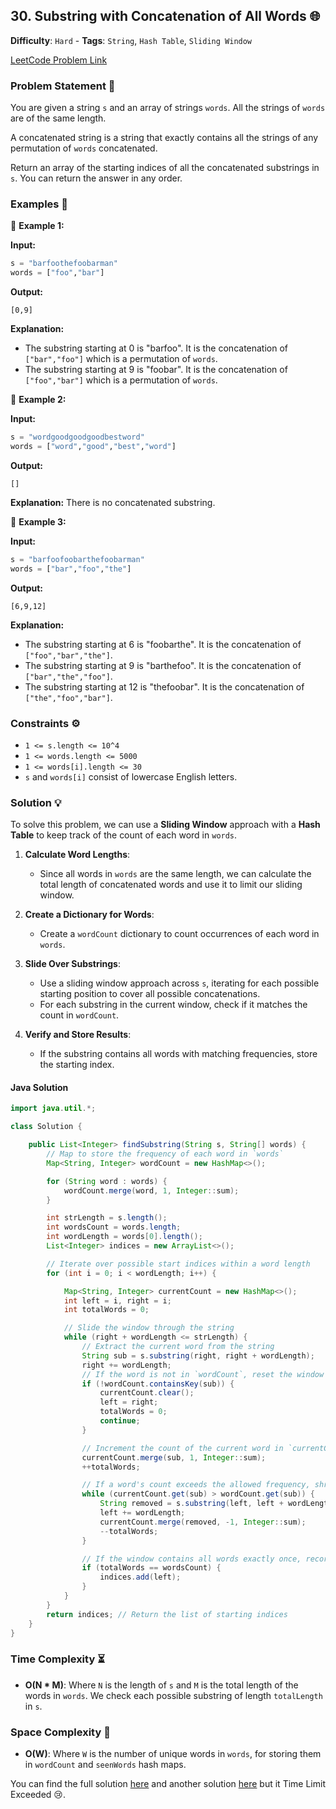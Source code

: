 ## 30. Substring with Concatenation of All Words 🌐

**Difficulty**: `Hard` - **Tags**: `String`, `Hash Table`, `Sliding Window`

[LeetCode Problem Link](https://leetcode.com/problems/substring-with-concatenation-of-all-words/)

### Problem Statement 📜

You are given a string `s` and an array of strings `words`. All the strings of `words` are of the same length.

A concatenated string is a string that exactly contains all the strings of any permutation of `words` concatenated.

Return an array of the starting indices of all the concatenated substrings in `s`. You can return the answer in any order.

### Examples 🌟

🔹 **Example 1:**

**Input:**
```python
s = "barfoothefoobarman"
words = ["foo","bar"]
```

**Output:**
```
[0,9]
```

**Explanation:**
- The substring starting at 0 is "barfoo". It is the concatenation of `["bar","foo"]` which is a permutation of `words`.
- The substring starting at 9 is "foobar". It is the concatenation of `["foo","bar"]` which is a permutation of `words`.

🔹 **Example 2:**

**Input:**
```python
s = "wordgoodgoodgoodbestword"
words = ["word","good","best","word"]
```

**Output:**
```
[]
```

**Explanation:**
There is no concatenated substring.

🔹 **Example 3:**

**Input:**
```python
s = "barfoofoobarthefoobarman"
words = ["bar","foo","the"]
```

**Output:**
```
[6,9,12]
```

**Explanation:**
- The substring starting at 6 is "foobarthe". It is the concatenation of `["foo","bar","the"]`.
- The substring starting at 9 is "barthefoo". It is the concatenation of `["bar","the","foo"]`.
- The substring starting at 12 is "thefoobar". It is the concatenation of `["the","foo","bar"]`.

### Constraints ⚙️

- `1 <= s.length <= 10^4`
- `1 <= words.length <= 5000`
- `1 <= words[i].length <= 30`
- `s` and `words[i]` consist of lowercase English letters.

### Solution 💡

To solve this problem, we can use a **Sliding Window** approach with a **Hash Table** to keep track of the count of each word in `words`.

1. **Calculate Word Lengths**:
   - Since all words in `words` are the same length, we can calculate the total length of concatenated words and use it to limit our sliding window.

2. **Create a Dictionary for Words**:
   - Create a `wordCount` dictionary to count occurrences of each word in `words`.

3. **Slide Over Substrings**:
   - Use a sliding window approach across `s`, iterating for each possible starting position to cover all possible concatenations.
   - For each substring in the current window, check if it matches the count in `wordCount`.

4. **Verify and Store Results**:
   - If the substring contains all words with matching frequencies, store the starting index.

#### Java Solution

```java
import java.util.*;

class Solution {

    public List<Integer> findSubstring(String s, String[] words) {
        // Map to store the frequency of each word in `words`
        Map<String, Integer> wordCount = new HashMap<>();

        for (String word : words) {
            wordCount.merge(word, 1, Integer::sum);
        }

        int strLength = s.length();
        int wordsCount = words.length;
        int wordLength = words[0].length();
        List<Integer> indices = new ArrayList<>();

        // Iterate over possible start indices within a word length
        for (int i = 0; i < wordLength; i++) {

            Map<String, Integer> currentCount = new HashMap<>();
            int left = i, right = i;
            int totalWords = 0;

            // Slide the window through the string
            while (right + wordLength <= strLength) {
                // Extract the current word from the string
                String sub = s.substring(right, right + wordLength);
                right += wordLength;
                // If the word is not in `wordCount`, reset the window
                if (!wordCount.containsKey(sub)) {
                    currentCount.clear();
                    left = right;
                    totalWords = 0;
                    continue;
                }

                // Increment the count of the current word in `currentCount`
                currentCount.merge(sub, 1, Integer::sum);
                ++totalWords;

                // If a word's count exceeds the allowed frequency, shrink the window
                while (currentCount.get(sub) > wordCount.get(sub)) {
                    String removed = s.substring(left, left + wordLength);
                    left += wordLength;
                    currentCount.merge(removed, -1, Integer::sum);
                    --totalWords;
                }

                // If the window contains all words exactly once, record the starting index
                if (totalWords == wordsCount) {
                    indices.add(left);
                }
            }
        }
        return indices; // Return the list of starting indices
    }
}

```

### Time Complexity ⏳

- **O(N * M)**: Where `N` is the length of `s` and `M` is the total length of the words in `words`. We check each possible substring of length `totalLength` in `s`.

### Space Complexity 💾

- **O(W)**: Where `W` is the number of unique words in `words`, for storing them in `wordCount` and `seenWords` hash maps.

You can find the full solution [here](Solution.java) and another solution [here](BadSolution.java) but it Time Limit Exceeded 😢.